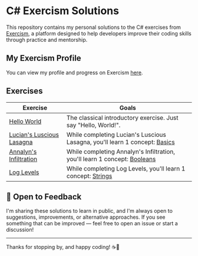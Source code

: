 # C# Exercism Solutions

This repository contains my personal solutions to the C# exercises from [Exercism](https://exercism.org/), a platform designed to help developers improve their coding skills through practice and mentorship.


## My Exercism Profile

You can view my profile and progress on Exercism [here](https://exercism.org/profiles/Valmati).

## Exercises

| Exercise                    | Goals                                                            |
|-----------------------------|------------------------------------------------------------------|
| [Hello World](hello-world)  | The classical introductory exercise. Just say "Hello, World!".   |
| [Lucian's Luscious Lasagna](lucians-luscious-lasagna)  | While completing Lucian's Luscious Lasagna, you'll learn 1 concept: [Basics](https://exercism.org/tracks/csharp/concepts/basics)   |
| [Annalyn's Infiltration](annalyns-infiltration) | While completing Annalyn's Infiltration, you'll learn 1 concept: [Booleans](https://exercism.org/tracks/csharp/concepts/booleans) |
| [Log Levels](log-levels) | While completing Log Levels, you'll learn 1 concept: [Strings](https://exercism.org/tracks/csharp/concepts/strings) |


## 💬 Open to Feedback

I'm sharing these solutions to learn in public, and I'm always open to suggestions, improvements, or alternative
approaches. If you see something that can be improved — feel free to open an issue or start a discussion!

---

Thanks for stopping by, and happy coding! ☕🚀
